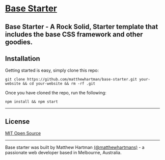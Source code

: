 # [Base Starter](http://getbase.org)

## Base Starter - A Rock Solid, Starter template that includes the base CSS framework and other goodies.

## Installation
Getting started is easy, simply clone this repo:

    git clone https://github.com/matthewhartman/base-starter.git your-website && cd your-website && rm -rf .git

Once you have cloned the repo, run the following:

    npm install && npm start

* * *

## License
[MIT Open Source](https://opensource.org/licenses/MIT)

* * *

Base starter was built by Matthew Hartman [(@matthewhartmans)](http://twitter.com/matthewhartmans) - a passionate web developer based in Melbourne, Australia.